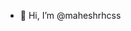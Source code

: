 - 👋 Hi, I’m @maheshrhcss

<!---
maheshrhcss/maheshrhcss is a ✨ special ✨ repository because its `README.md` (this file) appears on your GitHub profile.
You can click the Preview link to take a look at your changes.
--->
